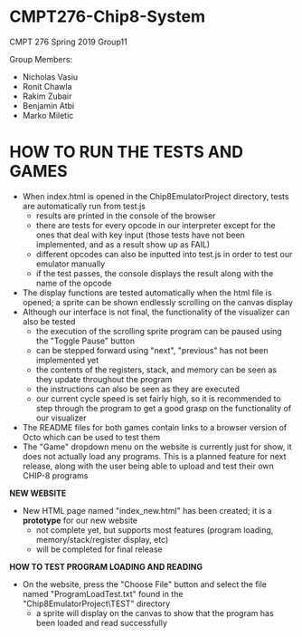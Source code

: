 # CMPT276-Chip8-System

CMPT 276
Spring 2019
Group11

Group Members:
- Nicholas Vasiu
- Ronit Chawla
- Rakim Zubair
- Benjamin Atbi
- Marko Miletic

# HOW TO RUN THE TESTS AND GAMES
- When index.html is opened in the Chip8EmulatorProject directory, tests are automatically run from test.js 
  - results are printed in the console of the browser 
  - there are tests for every opcode in our interpreter except for the ones that deal with key input (those tests have not been implemented, and as a result show up as FAIL) 
  - different opcodes can also be inputted into test.js in order to test our emulator manually
  - if the test passes, the console displays the result along with the name of the opcode
- The display functions are tested automatically when the html file is opened; a sprite can be shown endlessly scrolling on the canvas display
- Although our interface is not final, the functionality of the visualizer can also be tested
  - the execution of the scrolling sprite program can be paused using the "Toggle Pause" button
  - can be stepped forward using "next", "previous" has not been implemented yet
  - the contents of the registers, stack, and memory can be seen as they update throughout the program
  - the instructions can also be seen as they are executed
  - our current cycle speed is set fairly high, so it is recommended to step through the program to get a good grasp on the functionality of our visualizer
- The README files for both games contain links to a browser version of Octo which can be used to test them
- The "Game" dropdown menu on the website is currently just for show, it does not actually load any programs. This is a planned feature for next release, along with the user being able to upload and test their own CHIP-8 programs

**NEW WEBSITE**
- New HTML page named "index_new.html" has been created; it is a **prototype** for our new website
  - not complete yet, but supports most features (program loading, memory/stack/register display, etc)
  - will be completed for final release

**HOW TO TEST PROGRAM LOADING AND READING**
- On the website, press the "Choose File" button and select the file named "ProgramLoadTest.txt" found in the "Chip8EmulatorProject\TEST" directory
  - a sprite will display on the canvas to show that the program has been loaded and read successfully
